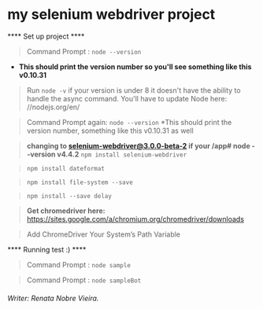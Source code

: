 # my selenium webdriver project

**** Set up project ****
> Command  Prompt : ```node --version```
- **This should print the version number so you'll see something like this v0.10.31**
> Run ```node -v``` if your version is under 8 it doesn't have the ability to handle the async command. You'll have to update Node here: //nodejs.org/en/

> Command  Prompt  again: ```node --version```
*This should print the version number, something like this v0.10.31 as well

> **changing to selenium-webdriver@3.0.0-beta-2 if your /app# node --version v4.4.2** ```npm install selenium-webdriver```

> ```npm install dateformat```

> ```npm install file-system --save```

> ```npm install --save delay```

> **Get chromedriver here:** https://sites.google.com/a/chromium.org/chromedriver/downloads

> Add ChromeDriver Your System’s Path Variable

**** Running test  :) **** 

> Command Prompt : ```node sample```

> Command Prompt : ```node sampleBot```

###### Writer: *Renata Nobre Vieira*.
